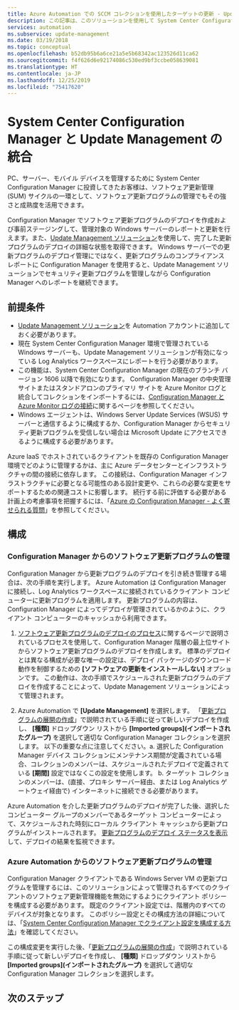 ```yaml
---
title: Azure Automation での SCCM コレクションを使用したターゲットの更新 - Update Management
description: この記事は、このソリューションを使用して System Center Configuration Manager を構成し、SCCM マネージド コンピューターの更新を管理するのに役立ちます。
services: automation
ms.subservice: update-management
ms.date: 03/19/2018
ms.topic: conceptual
ms.openlocfilehash: b52db95b6a6ce21a5e5b68342ac123526d11ca62
ms.sourcegitcommit: f4f626d6e92174086c530ed9bf3ccbe058639081
ms.translationtype: HT
ms.contentlocale: ja-JP
ms.lasthandoff: 12/25/2019
ms.locfileid: "75417620"
---
```

# <a name="integrate-system-center-configuration-manager-with-update-management"></a>System Center Configuration Manager と Update Management の統合

PC、サーバー、モバイル デバイスを管理するために System Center Configuration Manager に投資してきたお客様は、ソフトウェア更新管理 (SUM) サイクルの一環として、ソフトウェア更新プログラムの管理でもその強さと成熟度を活用できます。

Configuration Manager でソフトウェア更新プログラムのデプロイを作成および事前ステージングして、管理対象の Windows サーバーのレポートと更新を行えます。また、[Update Management ソリューション](automation-update-management.md)を使用して、完了した更新プログラムのデプロイの詳細な状態を取得できます。 Windows サーバーでの更新プログラムのデプロイ管理にではなく、更新プログラムのコンプライアンス レポートに Configuration Manager を使用すると、Update Management ソリューションでセキュリティ更新プログラムを管理しながら Configuration Manager へのレポートを継続できます。

## <a name="prerequisites"></a>前提条件

* [Update Management ソリューション](automation-update-management.md)を Automation アカウントに追加しておく必要があります。
* 現在 System Center Configuration Manager 環境で管理されている Windows サーバーも、Update Management ソリューションが有効になっている Log Analytics ワークスペースにレポートを行う必要があります。
* この機能は、System Center Configuration Manager の現在のブランチ バージョン 1606 以降で有効になります。 Configuration Manager の中央管理サイトまたはスタンドアロンのプライマリ サイトを Azure Monitor ログと統合してコレクションをインポートするには、[Configuration Manager と Azure Monitor ログの接続](../azure-monitor/platform/collect-sccm.md)に関するページを参照してください。  
* Windows エージェントは、Windows Server Update Services (WSUS) サーバーと通信するように構成するか、Configuration Manager からセキュリティ更新プログラムを受信しない場合は Microsoft Update にアクセスできるように構成する必要があります。   

Azure IaaS でホストされているクライアントを既存の Configuration Manager 環境でどのように管理するかは、主に Azure データセンターとインフラストラクチャの間の接続に依存します。 この接続は、Configuration Manager インフラストラクチャに必要となる可能性のある設計変更や、これらの必要な変更をサポートするための関連コストに影響します。 続行する前に評価する必要がある計画上の考慮事項を把握するには、「[Azure の Configuration Manager - よく寄せられる質問](/sccm/core/understand/configuration-manager-on-azure#networking)」を参照してください。

## <a name="configuration"></a>構成

### <a name="manage-software-updates-from-configuration-manager"></a>Configuration Manager からのソフトウェア更新プログラムの管理 

Configuration Manager から更新プログラムのデプロイを引き続き管理する場合は、次の手順を実行します。 Azure Automation は Configuration Manager に接続し、Log Analytics ワークスペースに接続されているクライアント コンピューターに更新プログラムを適用します。 更新プログラムの内容は、Configuration Manager によってデプロイが管理されているかのように、クライアント コンピューターのキャッシュから利用できます。

1. [ソフトウェア更新プログラムのデプロイのプロセス](/sccm/sum/deploy-use/deploy-software-updates)に関するページで説明されているプロセスを使用して、Configuration Manager 階層の最上位サイトからソフトウェア更新プログラムのデプロイを作成します。 標準のデプロイとは異なる構成が必要な唯一の設定は、デプロイ パッケージのダウンロード動作を制御するための **[ソフトウェアの更新をインストールしない]** オプションです。 この動作は、次の手順でスケジュールされた更新プログラムのデプロイを作成することによって、Update Management ソリューションによって管理されます。

1. Azure Automation で **[Update Management]** を選択します。 「[更新プログラムの展開の作成](automation-tutorial-update-management.md#schedule-an-update-deployment)」で説明されている手順に従って新しいデプロイを作成し、 **[種類]** ドロップダウン リストから **[Imported groups]\(インポートされたグループ\)** を選択して適切な Configuration Manager コレクションを選択します。 以下の重要な点に注意してください。a. 選択した Configuration Manager デバイス コレクションにメンテナンス期間が定義されている場合、コレクションのメンバーは、スケジュールされたデプロイで定義されている **[期間]** 設定ではなくこの設定を使用します。
    b. ターゲット コレクションのメンバーは、(直接、プロキシ サーバー経由、または Log Analytics ゲートウェイ経由で) インターネットに接続できる必要があります。

Azure Automation を介した更新プログラムのデプロイが完了した後、選択したコンピューター グループのメンバーであるターゲット コンピューターによって、スケジュールされた時刻にローカル クライアント キャッシュから更新プログラムがインストールされます。 [更新プログラムのデプロイ ステータスを表示](automation-tutorial-update-management.md#view-results-of-an-update-deployment)して、デプロイの結果を監視できます。

### <a name="manage-software-updates-from-azure-automation"></a>Azure Automation からのソフトウェア更新プログラムの管理

Configuration Manager クライアントである Windows Server VM の更新プログラムを管理するには、このソリューションによって管理されるすべてのクライアントのソフトウェア更新管理機能を無効にするようにクライアント ポリシーを構成する必要があります。 既定のクライアント設定では、階層内のすべてのデバイスが対象となります。 このポリシー設定とその構成方法の詳細については、「[System Center Configuration Manager でクライアント設定を構成する方法](/sccm/core/clients/deploy/configure-client-settings)」を確認してください。

この構成変更を実行した後、「[更新プログラムの展開の作成](automation-tutorial-update-management.md#schedule-an-update-deployment)」で説明されている手順に従って新しいデプロイを作成し、 **[種類]** ドロップダウン リストから **[Imported groups]\(インポートされたグループ\)** を選択して適切な Configuration Manager コレクションを選択します。

## <a name="next-steps"></a>次のステップ

